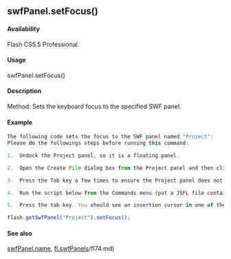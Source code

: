 ## swfPanel.setFocus()

#### Availability

Flash CS5.5 Professional.

#### Usage

swfPanel.setFocus()

#### Description

Method: Sets the keyboard focus to the specified SWF panel.

#### Example

```javascript
The following code sets the focus to the SWF panel named "Project":
Please do the followings steps before running this command:

1.  Undock the Project panel, so it is a floating panel.

2.  Open the Create File dialog box from the Project panel and then click the Stage.

3.  Press the Tab key a few times to ensure the Project panel does not have focus.

4.  Run the script below from the Commands menu (put a JSFL file containing the code below in the user/config/Commands directory):

5.  Press the tab key. You should see an insertion cursor in one of the text fields in the Create File dialog box.

flash.getSwfPanel("Project").setFocus();

```
#### See also

[swfPanel.name](../swfPanel_object/swfPane3.md), [fl.swfPanels](../flash_object_(fl)/fl74.md)/fl74.md)
